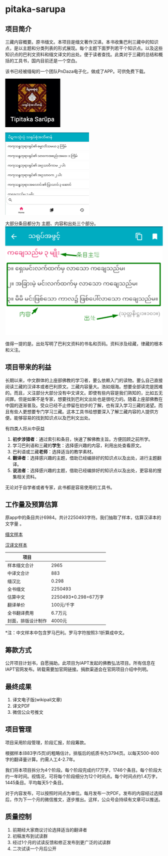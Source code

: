 # pitaka-sarupa

## 项目简介
三藏内容概要。原书缅文。本项目是缅文著作汉译。本书收集巴利三藏中的知识点，是以主题和分类列表的形式展现。每个主题下面罗列若干个知识点。以及这些知识点的巴利文资料和缅文译文的出处。便于读者查找。此类对于三藏的总结和概括的工具书，国内目前还是一个空白。

该书已经被缅甸的一个团队PnDaza电子化，做成了APP。可供免费下载。

![app](/assets/images/app.png)

![app](/assets/images/app2.png)

大部分条目都分为 主题、内容和出处三个部分。
![app](/assets/images/app3.png)

值得一提的是。出处写明了巴利文资料的书名和页码。资料涉及经藏，律藏的根本和义注。

## 项目带来的利益
长期以来，中文群体的上座部佛教的学习者，要么依赖入门的读物。要么自己直接阅读三藏的汉译本或者巴利原文。三藏内容量大。浩如烟海。想要全部读完是困难的。而且，义注部分大部分没有中文译文。即使有些内容是我们熟知的，比如五无间罪。但是如果不是专家，想要找到巴利文出处也是很吃力的。随着上座部佛教在中国的逐渐普及。受众已经不止停留在初步的了解，也有深入学习三藏的渴望。而且有些人更想要专门学习三藏。这本工具书给想要深入了解三藏内容的人提供方便。能够容易的找到知识点以及巴利文出处。

有四类人将从中获益

1. **初步涉猎者**：通过索引和条目，快速了解佛教主旨。方便回顾之前所学。
2. 学习巴利语和三藏的**学生**：选择感兴趣的内容，利用出处查看原文。
3. 巴利语或三藏**老师**：选择适当的教学素材。
4. **翻译者**：选择感兴趣的主题，借助已经编排好的知识点以及出处，进行主题翻译。
5. **说法者**：选择感兴趣的主题，借助已经编排好的知识点以及出处，更容易的搜集相关资料。

无论对于自学者或者专家，此书都是容易使用的工具书。



## 工作量及预算估算

原app中的条目共计6984。共计2250493字符。我们抽取了样本，估算汉译本的文字量 。

[缅文样本](example-my.md)

[汉译文样本](example-zh.md)

|项目| |
|-|-|
|样本缅文合计|2965|
|中译文合计|883|
|缅汉比|0.298 |
|全书缅文|2250493|
|估算中文|2250493*0.298=67万字|
|翻译单价|100元/千字|
|全书翻译费用|6.7万元|
|封面，排版设计制作|4000元|

*注：中文样本中包含罗马巴利。罗马字符按照3:1折算成中文。

## 筹款方式

公开项目计划书，自愿捐助。此项目为IAPT发起的佛教弘法项目。所有信息在IAPT官网发布。转载需要加官网链接。捐款渠道会在官网项目介绍中列明。

## 最终成果

1. 译文电子版(wikipali文章)
2. 译文PDF
3. 微信公众号推文


## 项目管理

项目采用阶段管理，阶段汇报，阶段筹款。

根据样本(883字/5页)的粗略估计。排版后的纸质书为3794页。以每天500-800字的翻译量计算。约需人工4-2.7年。

我们将本项目拆分为4个阶段。每个阶段完成约17万字，1746个条目。每个阶段大约一年时间。视情况，可将每个阶段细分为12个时间点。每个时间点约1.4万字，1445条目。平均每天5个条目。

对于内容发布，可以按照时间点为单位。每月发布一次PDF。发布的内容经过选择后，作为下一个月的微信推文，逐步推出。这样，公众号会持续有文章可以推送。

## 质量控制

1. 前期经大家商议讨论选择适当的翻译者
2. 初稿发布到试读群
3. 经过1个月的试读反馈和修正发布到更广泛的试读群
4. 二次试读一个月后公开